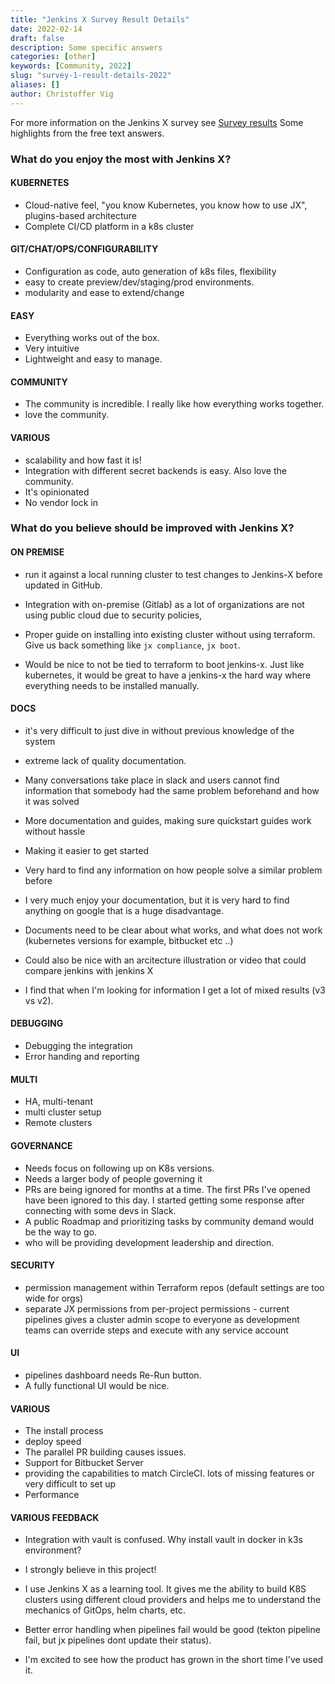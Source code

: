 ```yaml
---
title: "Jenkins X Survey Result Details"
date: 2022-02-14
draft: false
description: Some specific answers
categories: [other]
keywords: [Community, 2022]
slug: "survey-1-result-details-2022"
aliases: []
author: Christoffer Vig
---
```


For more information on the Jenkins X survey see [Survey results](survey-1-results-2022/)
Some highlights from the free text answers. 


### What do you enjoy the most with Jenkins X?

 
#### KUBERNETES 

- Cloud-native feel, "you know Kubernetes, you know how to use JX", plugins-based architecture 
- Complete CI/CD platform in a k8s cluster 


#### GIT/CHAT/OPS/CONFIGURABILITY  

- Configuration as code, auto generation of k8s files, flexibility 
-  easy to create preview/dev/staging/prod environments. 
-  modularity and ease to extend/change

#### EASY 
- Everything works out of the box. 
- Very intuitive 
- Lightweight and easy to manage.
 
 

#### COMMUNITY 
- The community is incredible. I really like how everything works together.  
- love the community.
   

 
#### VARIOUS 
- scalability and how fast it is! 
- Integration with different secret backends is easy. Also love the community. 
- It's opinionated 
- No vendor lock in
 


### What do you believe should be improved with Jenkins X? 

 

#### ON PREMISE 

-  run it against a local running cluster to test changes to Jenkins-X before updated in GitHub. 
- Integration with on-premise (Gitlab) as a lot of organizations are not using public cloud due to security policies, 

 
- Proper guide on installing into existing cluster without using terraform. Give us back something like `jx compliance`, `jx boot`. 
- Would be nice to not be tied to terraform to boot jenkins-x. Just like kubernetes, it would be great to have a jenkins-x the hard way where everything needs to be installed manually. 
 
 

#### DOCS 
- it's very difficult to just dive in without previous knowledge of the system 
 - extreme lack of quality documentation. 
 - Many conversations take place in slack and users cannot find information that somebody had the same problem beforehand and how it was solved
- More documentation and guides, making sure quickstart guides work without hassle 
- Making it easier to get started
- Very hard to find any information on how people solve a similar problem before
- I very much enjoy your documentation, but it is very hard to find anything on google that is a huge disadvantage. 
- Documents need to be clear about what works, and what does not work (kubernetes versions for example, bitbucket etc ..) 
 
- Could also be nice with an arcitecture illustration or video that could compare jenkins with jenkins X 
 - I find that when I'm looking for information I get a lot of mixed results (v3 vs v2).  
 

 
#### DEBUGGING 
- Debugging the integration 
- Error handing and reporting 

 
#### MULTI 
- HA, multi-tenant
- multi cluster setup 
 - Remote clusters  


#### GOVERNANCE 
- Needs focus on following up on K8s versions. 
- Needs a larger body of people governing it 
- PRs are being ignored for months at a time. The first PRs I've opened have been ignored to this day. I started getting some response after connecting with some devs in Slack.
- A public Roadmap and prioritizing tasks by community demand would be the way to go. 
-  who will be providing development leadership and direction. 

 
 

#### SECURITY 
- permission management within Terraform repos (default settings are too wide for orgs) 
 - separate JX permissions from per-project permissions - current pipelines gives a cluster admin scope to everyone as development teams can override steps and execute with any service account 

 

#### UI 
- pipelines dashboard needs Re-Run button. 
- A fully functional UI would be nice. 
 

#### VARIOUS 

- The install process 
- deploy speed 
- The parallel PR building causes issues. 
-  Support for Bitbucket Server 
- providing the capabilities to match CircleCI. lots of missing features or very difficult  to set up 
- Performance


 

#### VARIOUS FEEDBACK 
 
- Integration with vault is confused. Why install vault in docker in k3s environment? 
 
- I strongly believe in this project! 
- I use Jenkins X as a learning tool.  It gives me the ability to build K8S clusters using different cloud providers and helps me to understand the mechanics of GitOps, helm charts, etc. 
- Better error handling when pipelines fail would be good (tekton pipeline fail, but jx pipelines dont update their status). 
- I'm excited to see how the product has grown in the short time I've used it.